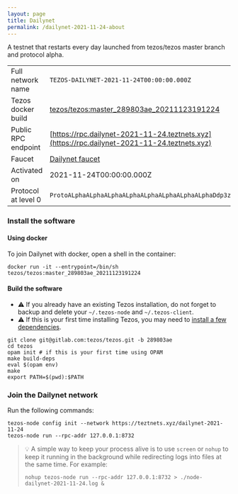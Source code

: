 ```yaml
---
layout: page
title: Dailynet
permalink: /dailynet-2021-11-24-about
---
```


A testnet that restarts every day launched from tezos/tezos master branch and protocol alpha.

| | |
|-------|---------------------|
| Full network name | `TEZOS-DAILYNET-2021-11-24T00:00:00.000Z` |
| Tezos docker build | [tezos/tezos:master_289803ae_20211123191224](https://hub.docker.com/r/tezos/tezos/tags?page=1&ordering=last_updated&name=master_289803ae_20211123191224) |
| Public RPC endpoint | [https://rpc.dailynet-2021-11-24.teztnets.xyz](https://rpc.dailynet-2021-11-24.teztnets.xyz) |
| Faucet | [Dailynet faucet](https://teztnets.xyz/dailynet-2021-11-24-faucet) |
| Activated on | 2021-11-24T00:00:00.000Z |
| Protocol at level 0 |  `ProtoALphaALphaALphaALphaALphaALphaALphaALphaDdp3zK` |




### Install the software

#### Using docker

To join Dailynet with docker, open a shell in the container:

```
docker run -it --entrypoint=/bin/sh tezos/tezos:master_289803ae_20211123191224
```

#### Build the software


- ⚠️  If you already have an existing Tezos installation, do not forget to backup and delete your `~/.tezos-node` and `~/.tezos-client`.
- ⚠️  If this is your first time installing Tezos, you may need to [install a few dependencies](https://tezos.gitlab.io/introduction/howtoget.html#setting-up-the-development-environment-from-scratch).

```
git clone git@gitlab.com:tezos/tezos.git -b 289803ae
cd tezos
opam init # if this is your first time using OPAM
make build-deps
eval $(opam env)
make
export PATH=$(pwd):$PATH
```

### Join the Dailynet network

Run the following commands:

```
tezos-node config init --network https://teztnets.xyz/dailynet-2021-11-24
tezos-node run --rpc-addr 127.0.0.1:8732
```

> 💡 A simple way to keep your process alive is to use `screen` or `nohup` to keep it running in the background while redirecting logs into files at the same time. For example:
>
> ```bash=13
> nohup tezos-node run --rpc-addr 127.0.0.1:8732 > ./node-dailynet-2021-11-24.log &
> ```


